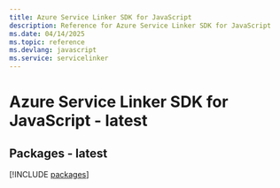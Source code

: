 ```yaml
---
title: Azure Service Linker SDK for JavaScript
description: Reference for Azure Service Linker SDK for JavaScript
ms.date: 04/14/2025
ms.topic: reference
ms.devlang: javascript
ms.service: servicelinker
---
```

# Azure Service Linker SDK for JavaScript - latest
## Packages - latest
[!INCLUDE [packages](service-linker-index.md)]